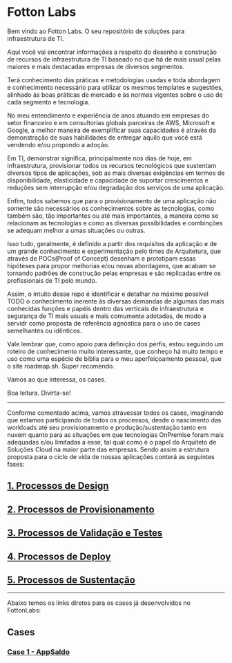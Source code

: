 # Fotton Labs

Bem vindo ao Fotton Labs. O seu repositório de soluções para infraestrutura de TI.

Aqui você vai encontrar informações a respeito do desenho e construção de recursos de infraestrutura de TI baseado no que há de mais usual pelas maiores e mais destacadas empresas de diversos segmentos. 

Terá conhecimento das práticas e metodologias usadas e toda abordagem e conhecimento necessário para utilizar os mesmos templates e sugestões, alinhado às boas práticas de mercado e às normas vigentes sobre o uso de cada segmento e tecnologia.

No meu entendimento e experiência de anos atuando em empresas do setor financeiro e em consultorias globais parceiras de  AWS, Microsoft e Google, a melhor maneira de exemplificar suas capacidades é através da demonstração de suas habilidades de entregar aquilo que você está vendendo e/ou propondo a adoção.

Em TI, demonstrar significa, principalmente nos dias de hoje, em infraestrutura, provisionar todos os recursos tecnológicos que sustentam diversos tipos de aplicações, sob as mais diversas exigências em termos de disponibilidade, elasticidade e capacidade de suportar crescimentos e reduções sem interrupção e/ou degradação dos serviços de uma aplicação.

Enfim, todos sabemos que para o provisionamento de uma aplicação não somente são necessários os conhecimentos sobre as tecnologias, como também são, tão importantes ou até mais importantes, a maneira como se relacionam as tecnologias e como as diversas possibilidades e combinções se adequam melhor a umas situações ou outras.

Isso tudo, geralmente, é definido a partir dos requisitos da aplicação e de um grande conhecimento e experimentação pelo times de Arquitetura, que através de POCs(Proof of Concept) desenham e prototipam essas hipóteses para propor melhorias e/ou novas abordagens, que acabam se tornando padrões de construção pelas empresas e são replicadas entre os profissionais de TI pelo mundo.

Assim, o intuito desse repo é identificar e detalhar no máximo possível TODO o conhecimento inerente às diversas demandas de algumas das mais conhecidas funções e papéis dentro das verticais de infraestrutura e segurança de TI mais usuais e mais comumente adotadas, de modo a servidr como proposta de referência agnóstica para o uso de cases semelhantes ou idênticos.

Vale lembrar que, como apoio para definição dos perfis, estou seguindo um roteiro de conhecimento muito interessante, que conheço há muito tempo e uso como uma espécie de bíblia para o meu aperfeiçoamento pessoal, que o site roadmap.sh. Super recomendo.

Vamos ao que interessa, os cases. 

Boa leitura. Divirta-se!

-----------------------------------------------------------------------------------

Conforme comentado acima, vamos atravessar todos os cases, imaginando que estamos participando de todos os processos, desde o nascimento das workloads até seu provisionamento e produção/sustentação tanto em nuvem quanto para as situações em que tecnologias OnPremise foram mais adequadas e/ou limitadas a esse, tal qual como é o papel do Arquiteto de Soluções Cloud na maior parte das empresas.
Sendo assim a estrutura proposta para o ciclo de vida de nossas aplicações conterá as seguintes fases:

## [1. Processos de Design](designprocess.md#1.-processos-de-design)

## [2. Processos de Provisionamento](provisionprocess.md#2.-processos-de-provisionamento)
   
## [3. Processos de Validação e Testes](validproc.md#3-processos-de-validação-e-testes)

## [4. Processos de Deploy](deployproc.md#4-processos-de-deploy)

## [5. Processos de Sustentação](sustproc.md#5-processos-de-sustentação)


-----------------------------------------------------------------------------------

Abaixo temos os links diretos para os cases já desenvolvidos no FottonLabs:

## Cases

### [Case 1 - AppSaldo](case1.md#case-1---appsaldo)